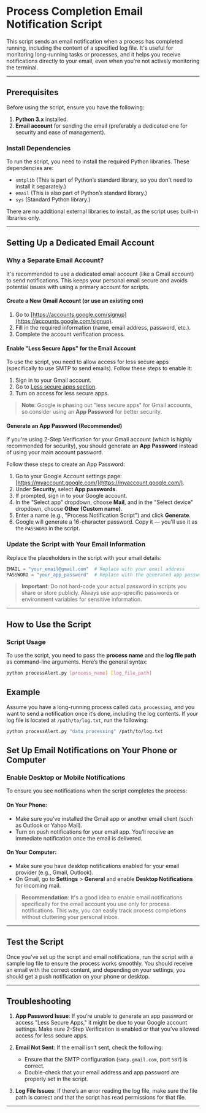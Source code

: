 # Process Completion Email Notification Script

This script sends an email notification when a process has completed running, including the content of a specified log file. It's useful for monitoring long-running tasks or processes, and it helps you receive notifications directly to your email, even when you're not actively monitoring the terminal.

---

## Prerequisites

Before using the script, ensure you have the following:

1. **Python 3.x** installed.
2. **Email account** for sending the email (preferably a dedicated one for security and ease of management).

### Install Dependencies

To run the script, you need to install the required Python libraries. These dependencies are:

- `smtplib` (This is part of Python’s standard library, so you don't need to install it separately.)
- `email` (This is also part of Python’s standard library.)
- `sys` (Standard Python library.)

There are no additional external libraries to install, as the script uses built-in libraries only.

---

## Setting Up a Dedicated Email Account

### Why a Separate Email Account?

It's recommended to use a dedicated email account (like a Gmail account) to send notifications. This keeps your personal email secure and avoids potential issues with using a primary account for scripts.

#### Create a New Gmail Account (or use an existing one)

1. Go to [https://accounts.google.com/signup](https://accounts.google.com/signup).
2. Fill in the required information (name, email address, password, etc.).
3. Complete the account verification process.

#### Enable "Less Secure Apps" for the Email Account

To use the script, you need to allow access for less secure apps (specifically to use SMTP to send emails). Follow these steps to enable it:

1. Sign in to your Gmail account.
2. Go to [Less secure apps section](https://myaccount.google.com/lesssecureapps).
3. Turn on access for less secure apps.

> **Note**: Google is phasing out "less secure apps" for Gmail accounts, so consider using an **App Password** for better security.

#### Generate an App Password (Recommended)

If you're using 2-Step Verification for your Gmail account (which is highly recommended for security), you should generate an **App Password** instead of using your main account password.

Follow these steps to create an App Password:

1. Go to your Google Account settings page: [https://myaccount.google.com/](https://myaccount.google.com/).
2. Under **Security**, select **App passwords**.
3. If prompted, sign in to your Google account.
4. In the "Select app" dropdown, choose **Mail**, and in the "Select device" dropdown, choose **Other (Custom name)**.
5. Enter a name (e.g., "Process Notification Script") and click **Generate**.
6. Google will generate a 16-character password. Copy it — you'll use it as the `PASSWORD` in the script.

### Update the Script with Your Email Information

Replace the placeholders in the script with your email details:

```python
EMAIL = "your_email@gmail.com"  # Replace with your email address
PASSWORD = "your_app_password"  # Replace with the generated app password
```
> **Important**: Do not hard-code your actual password in scripts you share or store publicly. Always use app-specific passwords or environment variables for sensitive information.

---


## How to Use the Script

### Script Usage

To use the script, you need to pass the **process name** and the **log file path** as command-line arguments. Here’s the general syntax:

```bash
python processAlert.py [process_name] [log_file_path]
```
## Example

Assume you have a long-running process called `data_processing`, and you want to send a notification once it’s done, including the log contents. If your log file is located at `/path/to/log.txt`, run the following:

```bash
python processAlert.py "data_processing" /path/to/log.txt
```
## Set Up Email Notifications on Your Phone or Computer

### Enable Desktop or Mobile Notifications

To ensure you see notifications when the script completes the process:

#### On Your Phone:
- Make sure you’ve installed the Gmail app or another email client (such as Outlook or Yahoo Mail).
- Turn on push notifications for your email app. You’ll receive an immediate notification once the email is delivered.

#### On Your Computer:
- Make sure you have desktop notifications enabled for your email provider (e.g., Gmail, Outlook).
- On Gmail, go to **Settings** > **General** and enable **Desktop Notifications** for incoming mail.

> **Recommendation**: It's a good idea to enable email notifications specifically for the email account you use only for process notifications. This way, you can easily track process completions without cluttering your personal inbox.

---

## Test the Script

Once you’ve set up the script and email notifications, run the script with a sample log file to ensure the process works smoothly. You should receive an email with the correct content, and depending on your settings, you should get a push notification on your phone or desktop.

---

## Troubleshooting

1. **App Password Issue**: If you’re unable to generate an app password or access "Less Secure Apps," it might be due to your Google account settings. Make sure 2-Step Verification is enabled or that you’ve allowed access for less secure apps.
   
2. **Email Not Sent**: If the email isn’t sent, check the following:
   - Ensure that the SMTP configuration (`smtp.gmail.com`, port `587`) is correct.
   - Double-check that your email address and app password are properly set in the script.

3. **Log File Issues**: If there’s an error reading the log file, make sure the file path is correct and that the script has read permissions for that file.

---
